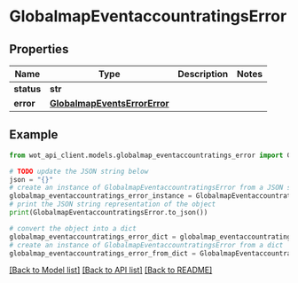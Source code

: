 # GlobalmapEventaccountratingsError


## Properties

Name | Type | Description | Notes
------------ | ------------- | ------------- | -------------
**status** | **str** |  | 
**error** | [**GlobalmapEventsErrorError**](GlobalmapEventsErrorError.md) |  | 

## Example

```python
from wot_api_client.models.globalmap_eventaccountratings_error import GlobalmapEventaccountratingsError

# TODO update the JSON string below
json = "{}"
# create an instance of GlobalmapEventaccountratingsError from a JSON string
globalmap_eventaccountratings_error_instance = GlobalmapEventaccountratingsError.from_json(json)
# print the JSON string representation of the object
print(GlobalmapEventaccountratingsError.to_json())

# convert the object into a dict
globalmap_eventaccountratings_error_dict = globalmap_eventaccountratings_error_instance.to_dict()
# create an instance of GlobalmapEventaccountratingsError from a dict
globalmap_eventaccountratings_error_from_dict = GlobalmapEventaccountratingsError.from_dict(globalmap_eventaccountratings_error_dict)
```
[[Back to Model list]](../README.md#documentation-for-models) [[Back to API list]](../README.md#documentation-for-api-endpoints) [[Back to README]](../README.md)


